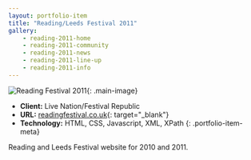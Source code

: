 ```yaml
---
layout: portfolio-item
title: "Reading/Leeds Festival 2011"
gallery:
    - reading-2011-home
    - reading-2011-community
    - reading-2011-news
    - reading-2011-line-up
    - reading-2011-info
---
```


![Reading Festival 2011](/assets/images/portfolio/reading-leeds-2011/reading-2011-home.jpg){: .main-image}

- **Client:** Live Nation/Festival Republic
- **URL:** [readingfestival.co.uk](http://readingfestival.co.uk){: target="_blank"}
- **Technology:** HTML, CSS, Javascript, XML, XPath
{: .portfolio-item-meta}

Reading and Leeds Festival website for 2010 and 2011.
